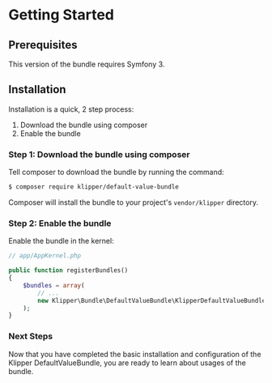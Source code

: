 Getting Started
===============

## Prerequisites

This version of the bundle requires Symfony 3.

## Installation

Installation is a quick, 2 step process:

1. Download the bundle using composer
2. Enable the bundle

### Step 1: Download the bundle using composer

Tell composer to download the bundle by running the command:

```bash
$ composer require klipper/default-value-bundle
```

Composer will install the bundle to your project's `vendor/klipper` directory.

### Step 2: Enable the bundle

Enable the bundle in the kernel:

```php
// app/AppKernel.php

public function registerBundles()
{
    $bundles = array(
        // ...
        new Klipper\Bundle\DefaultValueBundle\KlipperDefaultValueBundle(),
    );
}
```

### Next Steps

Now that you have completed the basic installation and configuration of the
Klipper DefaultValueBundle, you are ready to learn about usages of the bundle.
